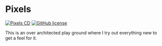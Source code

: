 # Pixels

[![Pixels CD](https://github.com/Sripadmanabans/Pixels/workflows/CD/badge.svg)](https://github.com/Sripadmanabans/Pixels/actions/workflows/cd.yml)
[![GitHub license](https://img.shields.io/badge/license-Apache%20License%202.0-blue.svg?style=flat)](https://www.apache.org/licenses/LICENSE-2.0)

This is an over architected play ground where I try out everything new to get a feel for it.
